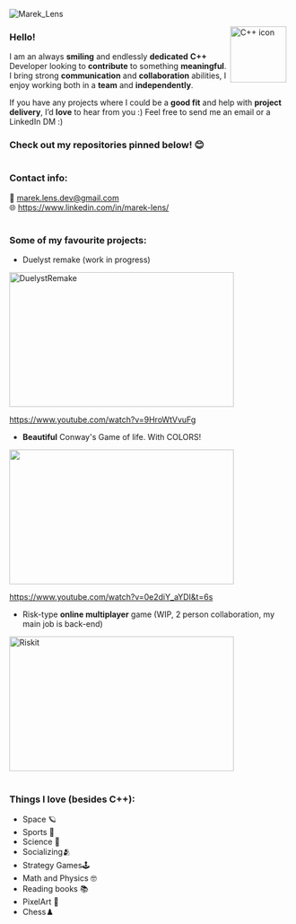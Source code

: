 
![Marek_Lens](https://github.com/user-attachments/assets/c95fc092-00a1-4a0c-8c98-6fc3fa7f10b3)

<img align="right" alt="C++ icon" width="100px" style="padding-right:10px;" src="https://cdn.jsdelivr.net/gh/devicons/devicon@latest/icons/cplusplus/cplusplus-original.svg" />

### Hello!
I am an always **smiling** and endlessly **dedicated** **C++** Developer looking to **contribute** to something **meaningful**.  
I bring strong **communication** and **collaboration** abilities, I enjoy working both in a **team** and **independently**.  
  
If you have any projects where I could be a **good fit** and help with **project delivery**, I’d **love** to hear from you :) Feel free to send me an email or a LinkedIn DM :)
### Check out my repositories pinned below! 😊  
#
### Contact info:  
📧 marek.lens.dev@gmail.com  
🌐 https://www.linkedin.com/in/marek-lens/  
#

### Some of my favourite projects:  
- Duelyst remake (work in progress)
<img width="400" height="240" alt="DuelystRemake" src="https://github.com/user-attachments/assets/e854196a-7232-4910-b431-8e19ffc00f60" />
   
https://www.youtube.com/watch?v=9HroWtVvuFg  

- **Beautiful** Conway's Game of life. With COLORS!  
<img src="https://github.com/user-attachments/assets/1391fc1a-cf63-4319-8d2e-fbd217bab837" width="400" height="240">
  
https://www.youtube.com/watch?v=0e2diY_aYDI&t=6s  

- Risk-type **online multiplayer** game (WIP, 2 person collaboration, my main job is back-end)  
<img width="400" height="240" alt="Riskit" src="https://github.com/user-attachments/assets/b2a43d57-b0b2-49d9-beb2-4c04af21fc9b" />

#

### Things I love (besides C++):
- Space 🪐 
- Sports 👟
- Science 🔬
- Socializing🫂
- Strategy Games🕹️
- Math and Physics 🤓
- Reading books 📚
- PixelArt 👾
- Chess♟️
#

